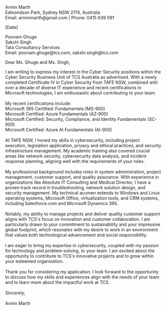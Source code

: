 Armin Marth\
Edmondson Park, Sydney NSW 2174, Australia\
Email: arminmarth\@gmail.com \| Phone: 0415 639 091

\[Date\]

Poonam Ghuge\
Sakshi Singh\
Tata Consultancy Services\
Email: poonam.ghuge\@tcs.com, sakshi.singh\@tcs.com

Dear Ms. Ghuge and Ms. Singh,

I am writing to express my interest in the Cyber Security positions within the Cyber Security Business Unit of TCS Australia as advertised. With a newly completed Certificate IV in Cyber Security from TAFE NSW, combined with over a decade of diverse IT experience and recent certifications in Microsoft technologies, I am enthusiastic about contributing to your team.\
\
My recent certifications include:\
Microsoft 365 Certified: Fundamentals (MS-900)\
Microsoft Certified: Azure Fundamentals (AZ-900)\
Microsoft Certified: Security, Compliance, and Identity Fundamentals (SC-900)\
Microsoft Certified: Azure AI Fundamentals (AI-900)\
\
At TAFE NSW, I honed my skills in cybersecurity, including project execution, legislation application, privacy and ethical practices, and security infrastructure management. My academic training also covered crucial areas like network security, cybersecurity data analysis, and incident response planning, aligning well with the requirements of your roles.\
\
My professional background includes roles in system administration, project management, customer support, and quality assurance. With experience in organizations like Absolute IT Consulting and Medical Director, I have a proven track record in troubleshooting, network solution design, and security management. My technical acumen extends to Windows and Linux operating systems, Microsoft Office, virtualization tools, and CRM systems, including Salesforce.com and Microsoft Dynamics 365.\
\
Notably, my ability to manage projects and deliver quality customer support aligns with TCS\'s focus on innovation and customer collaboration. I am particularly drawn to your commitment to sustainability and your impressive global footprint, which resonates with my desire to work in an environment that values both technological advancement and social responsibility.\
\
I am eager to bring my expertise in cybersecurity, coupled with my passion for technology and problem-solving, to your team. I am excited about the opportunity to contribute to TCS\'s innovative projects and to grow within your esteemed organization.\
\
Thank you for considering my application. I look forward to the opportunity to discuss how my skills and experiences align with the needs of your team and to learn more about the impactful work at TCS.\
\
Sincerely,\
\
Armin Marth
